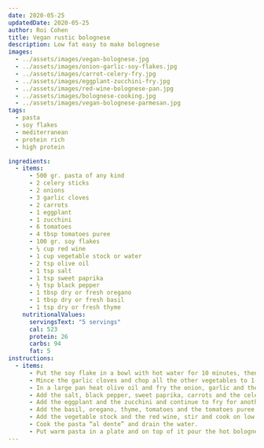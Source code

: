 ```yaml
---
date: 2020-05-25
updatedDate: 2020-05-25
author: Roi Cohen
title: Vegan rustic bolognese
description: Low fat easy to make bolognese
images:
  - ../assets/images/vegan-bolognese.jpg
  - ../assets/images/onion-garlic-soy-flakes.jpg
  - ../assets/images/carrot-celery-fry.jpg
  - ../assets/images/eggplant-zucchini-fry.jpg
  - ../assets/images/red-wine-bolognese-pan.jpg
  - ../assets/images/bolognese-cooking.jpg
  - ../assets/images/vegan-bolognese-parmesan.jpg
tags:
  - pasta
  - soy flakes
  - mediterranean
  - protein rich
  - high protein

ingredients:
  - items:
      - 500 gr. pasta of any kind
      - 2 celery sticks
      - 2 onions
      - 3 garlic cloves
      - 2 carrots
      - 1 eggplant
      - 1 zucchini
      - 6 tomatoes
      - 4 tbsp tomatoes puree
      - 100 gr. soy flakes
      - ¼ cup red wine
      - 1 cup vegetable stock or water
      - 2 tsp olive oil
      - 1 tsp salt
      - 1 tsp sweet paprika
      - ½ tsp black pepper
      - 1 tbsp dry or fresh oregano
      - 1 tbsp dry or fresh basil
      - 1 tsp dry or fresh thyme
    nutritionalValues:
      servingsText: "5 servings"
      cal: 523
      protein: 26
      carbs: 94
      fat: 5
instructions:
  - items:
      - Put the soy flake in a bowl with hot water for 10 minutes, then drain the water.
      - Mince the garlic cloves and chop all the other vegetables to 1-2 cm cubes.
      - In a large pan heat olive oil and fry the onion, garlic and the soy flakes for 5 minutes.
      - Add the salt, black pepper, sweet paprika, carrots and the celery and continue to fry for another 5 minutes.
      - Add the eggplant and the zucchini and continue to fry for another 5 minutes.
      - Add the basil, oregano, thyme, tomatoes and the tomatoes puree and continue to fry for another 5 minutes.
      - Add the vegetable stock and the red wine, stir and cook on low heat for 10 minutes partly covered.
      - Cook the pasta “al dente” and drain the water.
      - Put warm pasta in a plate and on top of it pour the hot bolognese sauce. We recommend finishing with vegan parmesan on top.
---
```

